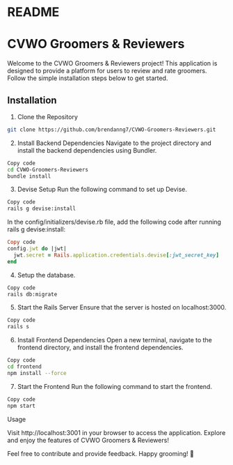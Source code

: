 # README

# CVWO Groomers & Reviewers

Welcome to the CVWO Groomers & Reviewers project! This application is designed to provide a platform for users to review and rate groomers. Follow the simple installation steps below to get started.

## Installation

1. Clone the Repository

```bash
git clone https://github.com/brendanng7/CVWO-Groomers-Reviewers.git
```
2. Install Backend Dependencies
Navigate to the project directory and install the backend dependencies using Bundler.

```bash
Copy code
cd CVWO-Groomers-Reviewers
bundle install
```
3. Devise Setup
Run the following command to set up Devise.

```bash
Copy code
rails g devise:install
```
In the config/initializers/devise.rb file, add the following code after running rails g devise:install:

```ruby
Copy code
config.jwt do |jwt|
  jwt.secret = Rails.application.credentials.devise[:jwt_secret_key]
end
```
4. Setup the database.
```bash
Copy code
rails db:migrate
```

5. Start the Rails Server
Ensure that the server is hosted on localhost:3000.

```bash
Copy code
rails s
```
6. Install Frontend Dependencies
Open a new terminal, navigate to the frontend directory, and install the frontend dependencies.

```bash
Copy code
cd frontend
npm install --force
```
7. Start the Frontend
Run the following command to start the frontend.

```bash
Copy code
npm start
```
Usage

Visit http://localhost:3001 in your browser to access the application. Explore and enjoy the features of CVWO Groomers & Reviewers!

Feel free to contribute and provide feedback. Happy grooming! 🐾
